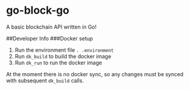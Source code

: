 # go-block-go

A basic blockchain API written in Go!

##Developer Info
###Docker setup
1. Run the environment file `. .environment`
2. Run `dk_build` to build the docker image
3. Run `dk_run` to run the docker image

At the moment there is no docker sync, so any changes must be synced with subsequent `dk_build` calls.
